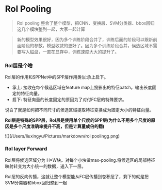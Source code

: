 # RoI Pooling

> RoI pooling 整合了整个模型，把CNN、变换层、SVM分类器、bbox回归这几个模块整到一起，大家一起计算

> 新的模型效果很好，因为多个训练阶段合并了，训练后面的阶段可以跟新前面阶段的参数，模型收敛的更好了。因为多个训练阶段合并，候选区域不需要写入磁盘，一直在显存中，训练速度大大的提升了。



### RoI层是个啥

RoI层的作用和SPPNet中的SPP层作用类似:承上启下。

- 承上: 接收在每个候选区域在feature map上投影出的特征patch，输出长度固定的特征向量。
- 启下: 特征向量的长度固定的原因为了对付FC层的特殊要求。

说白了就是如何把不同尺寸的侯选区域提取特征变换成为固定大小的特征向量。

**RoI层是特殊的SPP层，RoI层是使用单个尺度的SPP层(为什么不用多个尺度的原因是多个尺度准确率提升不高，但是计算量成倍的翻)**

![](/Users/liuxingyu/Pictures/markdown/rol poolingg.png)



### RoI layer Forward

RoI层将候选区域分为 H×W块。对每个小块做max-pooling.将候选区的局部特征映射转变为大小统一的数据，送入下一层。

RoI层的反向传播，这就让整个模型能从FC层传播到卷积层了，剩下的就是把SVM分类器和bbox回归整到一起

